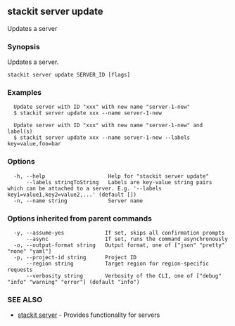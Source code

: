 ## stackit server update

Updates a server

### Synopsis

Updates a server.

```
stackit server update SERVER_ID [flags]
```

### Examples

```
  Update server with ID "xxx" with new name "server-1-new"
  $ stackit server update xxx --name server-1-new

  Update server with ID "xxx" with new name "server-1-new" and label(s)
  $ stackit server update xxx --name server-1-new --labels key=value,foo=bar
```

### Options

```
  -h, --help                    Help for "stackit server update"
      --labels stringToString   Labels are key-value string pairs which can be attached to a server. E.g. '--labels key1=value1,key2=value2,...' (default [])
  -n, --name string             Server name
```

### Options inherited from parent commands

```
  -y, --assume-yes             If set, skips all confirmation prompts
      --async                  If set, runs the command asynchronously
  -o, --output-format string   Output format, one of ["json" "pretty" "none" "yaml"]
  -p, --project-id string      Project ID
      --region string          Target region for region-specific requests
      --verbosity string       Verbosity of the CLI, one of ["debug" "info" "warning" "error"] (default "info")
```

### SEE ALSO

* [stackit server](./stackit_server.md)	 - Provides functionality for servers

